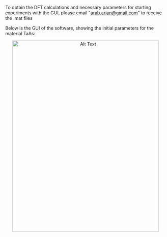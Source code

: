 To obtain the DFT calculations and necessary parameters for starting experiments with the GUI, please email "arab.arian@gmail.com" to receive the .mat files

Below is the GUI of the software, showing the initial parameters for the material TaAs:

<div align="center">
<img src="https://github.com/user-attachments/assets/b392dca6-3898-4847-a2c5-dfe43290922f" alt="Alt Text" width="460" height="600">
</div>

